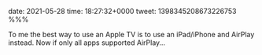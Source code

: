date: 2021-05-28
time: 18:27:32+0000
tweet: 1398345208673226753
%%%

To me the best way to use an Apple TV is to use an iPad/iPhone and AirPlay instead. Now if only all apps supported AirPlay…
